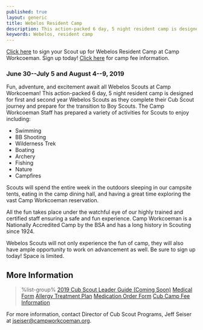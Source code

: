 ```yaml
---
published: true
layout: generic
title: Webelos Resident Camp
description: This action-packed 6 day, 5 night resident camp is designed for first and second year Webelos Scouts as they complete their Cub Scout journey and prepare for transition to Boy Scouts.
keywords: Webelos, resident camp
---
```


<div class="alert alert-info">
<a href="{{ site.url }}/cub-scouts/register/">Click here</a> to sign your Scout up for Webelos Resident Camp at Camp Workcoeman. Sign up today! <a href="{{ site.url }}/cub-scouts/fees/">Click here</a> for camp fee information.
</div>

### June 30--July 5 and August 4--9, 2019

Fun, adventure, and excitement await all Webelos Scouts at Camp Workcoeman!
This action-packed 6 day, 5 night resident camp is designed for first and
second year Webelos Scouts as they complete their Cub Scout journey and prepare
for the transition to Boy Scouts. The Camp Workcoeman Staff has prepared a variety
of activities for Scouts to enjoy including:

* Swimming
* BB Shooting
* Wilderness Trek
* Boating
* Archery
* Fishing
* Nature
* Campfires

Scouts will spend the entire week in the outdoors sleeping in our campsite
tents, eating in the camp dining hall, and having a great time exploring the
vast Camp Workcoeman reservation.

All the fun takes place under the watchful eye of our highly trained and
certified staff ensuring a safe and fun experience. Camp Workcoeman is a
Nationally Accredited Camp by the BSA and has a long history in Scouting since
1924.

Webelos Scouts will not only experience the fun of camp, they will also have
ample opportunity to work on advancement as well. Be sure to sign up today!
Space is limited.

## More Information

> %list-group%
> <a href="{{ site.url }}/pdf/2018/2018-cub-leader-guide.pdf" class="list-group-item">2019 Cub Scout Leader Guide (Coming Soon)</a>
> <a href="{{ site.url }}/pdf/2015/health-form.pdf" class="list-group-item">Medical Form</a>
> <a href="{{ site.url }}/pdf/2014/2011_Med-AllergeyTreatment.pdf" class="list-group-item">Allergy Treatment Plan</a>
> <a href="{{ site.url }}/pdf/2015/med-admin.pdf" class="list-group-item">Medication Order Form</a>
> <a href="{{ site.url }}/cub-scouts/fees/" class="list-group-item">Cub Camp Fee Information</a>

For more information, contact Director of Cub Scout Programs, Jeff Seiser at
[jseiser@campworkcoeman.org](mailto:jseiser@campworkcoeman.org).
